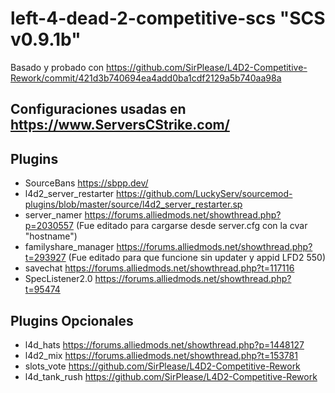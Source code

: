 # left-4-dead-2-competitive-scs "SCS v0.9.1b"
Basado y probado con https://github.com/SirPlease/L4D2-Competitive-Rework/commit/421d3b740694ea4add0ba1cdf2129a5b740aa98a
## Configuraciones usadas en https://www.ServersCStrike.com/
## Plugins
- SourceBans https://sbpp.dev/
- l4d2_server_restarter https://github.com/LuckyServ/sourcemod-plugins/blob/master/source/l4d2_server_restarter.sp
- server_namer https://forums.alliedmods.net/showthread.php?p=2030557 (Fue editado para cargarse desde server.cfg con la cvar "hostname")
- familyshare_manager https://forums.alliedmods.net/showthread.php?t=293927 (Fue editado para que funcione sin updater y appid LFD2 550)
- savechat https://forums.alliedmods.net/showthread.php?t=117116
- SpecListener2.0 https://forums.alliedmods.net/showthread.php?t=95474
## Plugins Opcionales
- l4d_hats https://forums.alliedmods.net/showthread.php?p=1448127
- l4d2_mix https://forums.alliedmods.net/showthread.php?t=153781
- slots_vote https://github.com/SirPlease/L4D2-Competitive-Rework
- l4d_tank_rush https://github.com/SirPlease/L4D2-Competitive-Rework